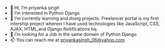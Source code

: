 - 👋 Hi, I’m priyanka singh
- 👀 I’m interested in Python Django
- 🌱 I’m currently learning and doing projects.
Freelancer portal is my first intership project wherein I have used technologies like JavaScript, CSS, AJAX, HTML,and Django Notifications hq. 
- 💞️ I’m looking for a Job in the same domain of Python Django
- 📫 You can reach me at priyankasingh_06@yahoo.com

<!---
singh-priyanka-06/singh-priyanka-06 is a ✨ special ✨ repository because its `README.md` (this file) appears on your GitHub profile.
You can click the Preview link to take a look at your changes.
--->
